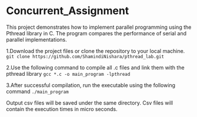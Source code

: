 # Concurrent_Assignment
This project demonstrates how to implement parallel programming using the Pthread library in C. The program compares the performance of serial and parallel implementations.

1.Download the project files or clone the repository to your local machine.
    `git clone https://github.com/ShamindiNishara/pthread_lab.git`
    
2.Use the following command to compile all .c files and link them with the pthread library
    `gcc *.c -o main_program -lpthread`

3.After successful compilation, run the executable using the following command
    `./main_program`

Output csv files will be saved under the same directory.
Csv files will contain the execution times in micro seconds.